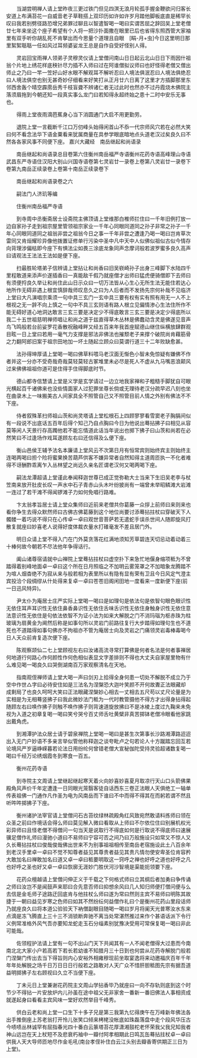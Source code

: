 <!-- { "loadSidebar": true } -->

　　当湖尝明禅人请上堂昨夜三更过铁门但见四溟无浪月轮孤手握金鞭欲问归客长安道上布满苔花一自威音老子草鞋搭上双印历如许如许岁月踏他脚板底直是稀罕长叹曰我若别劈径路恐增兄弟罪过聊且以智遣智喝一喝曰实谓苦屈之辞回吴上堂老僧廿七年来坐这个座子希望有个人将一把沙扑面撒在眼里已后也省得东照西管大家袖里有双手听你胡乱死不肯拏出而今思量个道理且自眼　[睊-月+虫]今日这里明日那里絮絮聒聒一任如风过耳频婆娑龙王总是自作自受好怪别人得。

　　灵岩回宝雨禅人领弟子灵穆灵仪请上堂僧问南山日日起云北山日日下雨因什祖翁个片地上绣花样底秧针尽力插不入师曰过在阿谁僧拟议师曰也好怪得老僧又僧出师止之乃曰一竿一笠好山好水眼不解观耳不解听忍曰人境法俱泯忍曰人境法俱绝忍曰人境法俱空也别无甚奇妙仔细看来好笑打从正月廿六日离了这里才方插脚那里东邻西舍轰个晴空霹雳岳秀千枝盲聋不辨诸仁者无过此时也然亦不过丹霞烧木佛院主落须眉拖到今朝还知一段真实事么龙门曰若知得永超终始之患十二时中安乐无事也。

　　得雨上堂夜雨滴芭蕉身心当下消圆通门大启不用更勤劳。

　　退院上堂一言截断千江口万仞峰头始得闲首山不忝一代宗师风穴若在必然大笑曰何不看念法华下语金粟看来犹属商量在具参学眼底暗地点头道老汉过矣良久曰不然各各家风事不同便下座。
嘉兴大藏经　南岳继起和尚语录


　　南岳继起和尚语录总目卷第六住衡州南岳福严寺语衡州花药寺语高峰理山寺语武昌东严寺语住汉阳大别山兴国寺语卷第七灵岩廿一录卷上卷第八灵岩廿一录卷下卷第九南岳正续录卷上卷第十南岳正续录卷下

　　南岳继起和尚语录卷之六

　　嗣法门人济玑等编

　　住衡州南岳福严寺语

　　到寺周中丞衡斋居士设斋院主佛顶请上堂维那白椎师拦住曰一千年旧例打放一边自家孙子走到祖宗屋里管领祖宗家业一千年心同眼同道同之孙子非常之孙子一千年心同眼同道同之祖翁非尝之祖翁今日之事一千年非尝之遭逢乃喝一喝曰岂肯草次雷同又肯烜耀珍异像他拨置证修单行污染中圣中凡中天中人似佛似祖似古似今情存向背理涉偏枯即今座下有惧法尘如畏三涂底龙象同声念摩诃般若波罗蜜多良久高声曰请观法王法法王法如是便下座。

　　扫最胜轮塔弟子信辨请上堂拈让和尚香曰旧吴嵚崎孙子出身三峰脚下水陆四千里程敢道来添声价遂插香曰一真能敌千假乃就座僧才出师曰猛虎便骑僧即下去师曰有须便捋良久举让和尚住此山日示众曰一切万法皆从心生心无所生法无能住若达心地所作无碍非遇上根宜慎辞哉师叹息久之曰为人后者而不发扬先宗何补哉不见临济上堂曰大凡演唱宗乘须一句中具三玄门一玄中具三要有权有实有照有用无一人不上根视之无一辞不向上慎之一句中不具三玄则语有路人根立见偏情渗心生法住所作不能无碍好道心地洞达敢言三玄三要是决定少不得底敢言三玄三要是决定少得底所以我二十五世祖慈明禅师唱让和尚之道于兹直得草木丛林是佛蠢动含灵是佛遂见音声鸟飞鸣般若台前娑罗花香散祝融峰畔又经五百来年我首座赋德山继住纵横放肆群观目眩一日上堂曰若用一毫气力支撑是邪法非佛法也摧颓老子来撑个破院尚肯藉筋骨之力翻阿郎旧案于祖宗田地加一坏土随起立顾众曰莫谓行道三十二年败缺愈甚。

　　法孙得坤厚请上堂喝一喝曰佛草料喂马老汉面无惭色小智未免惊疑有嫌佛不作者并这一分亦不受奇哉奇哉莫轻莫轻古冢堆里未必尽是死人不虚从九马嘴恶浪颠风过来佛佛祖祖你道可是住得手住得脚底时节。

　　德山都寺信慧请上堂是义学是玄学请过一边立地我家禅和子粗糙手脚犹自可眼光横起百千诸佛来也没些情面家人过犯罪坐尊长倘或无理待老汉分疏早迟八刻也坐在曲录木上一味搬美古人间家具全不照管自己又不照管目前人情之外别有佛法不不下座。

　　侍者叙殊革扫师祖山茨和尚灵塔请上堂松根石上四顾寥寥看雪窦老子胸膈间似有一段说不出底话五百年后得个知己乃自点胸曰今日为他说出蓦拈拂子曰相见从容莫等闲人天景行存高躅他若不能忘情道此话当年说出也掷下拂子曰山茨和尚若在必然笑曰不过逢场作戏耳遂顾左右曰还信得及么便下座。

　　衡山邑侯王辅予法名本廉请上堂风云不次第日月有恒常宾则始终宾主则始终主连喝两喝曰担个险将蜜果换苦葫芦供客不嫌异常者自然知得主道周匝执一不化者难得不讶酬酢乖离乍入丛林望之尚远久亲名匠谓老汉何又喝两喝下座。

　　嗣法龙潭超请上堂谨此奉闻释迦世尊已成正觉弥勒大士当来下生旧吴老李与杖笠南来放开肚皮长叹一声水中石子青赤山头木叶纷披尚有一端曾未举昭鳞滩大岩滩一连过了若干滩不得闻锣滩子力如何免唱行路难。

　　卞太翁孝旨居士请上堂众集师曰近前来老僧共你葛藤一众拶上前师曰来则来也看你争生去得众默然师曰古佛古佛葛藤到这个地位尚要讨添蓦拈拄杖曰穿破天下人髑髅一着巧说不得只在心传卓一卓曰观世音菩萨若无遣蛇手误杀世间人随即旋风打散复就座曰妙喜老人说得好度体裁衣量水打碓毫发不差且居门外。

　　明日众请上堂不得入门在门外莫贪落花红满地须知芳草碧连天切忌动着动着三十棒何故今朝若不尽法他年争得话行。

　　阖山诸尊宿请就中山禅院上堂蓦拈拄杖曰虚空扑下来急忙地偃身缩项秪为不曾踏得着别峰地面卓一卓曰这个所在日月照临之不加明云雾笼罩之不加暗象龙腾踏不为喧人烟杳绝不为寂从来与般若相为表里所以有隐有显有荣有卫且今日风定气澄主宾投洽个段绸缪从什处得来复卓一卓曰苍苍旧阁闲田地一度看来一度新便下座(前一日迅风特异)。

　　尹太仆为庵居士庄严实际上堂喝一喝曰是如理句是依法句是依智句眼色眼识性无依住耳声耳识性无依住鼻香鼻识性无依住舌味舌识性无依住身触身识性无依住意法意识性无依住是句依法依智不为证小法为如来大解脱之门不消玛瑙为枢赤珠为柱玻璃为扇黄金为阃然后称是如事句所以灵岩门前路往复行大步踏得如理句生也不道死也不道踏得如事句佛亦不拘祖亦不管为庵居士向及灵岩之门痛领灵岩毒棒毒喝今日人天众前肯复造次便下座。

　　陈观察颉仙二七上堂顾视左右曰汝诸高流寻常打算佛是何者名法是何者事禅居何地道行何路心作何颜性作何色相似表显文字差排则不得也大丈夫自家屋里物有什么难见喝一喝良久曰哭倒湖南百万家观察清名在天地。

　　指南观侄禅师请上堂大喝一声曰剑刃上拾得全身何患一切处不解脱不成立乃于空中作世△字曰必待安住如是三法名为涅槃恐大迦叶笑颜不开何故聻正法眼藏却成剩局了也良久呵呵大笑曰正法眼藏涅槃妙心相去一丈相去五尺苟以丈尺论量是为实相是为无相蓦竖拂子曰我此微妙法门秪为一代时教管摄他不得方才出得身拈得起随顾左右曰唤作拂子则触不唤作拂子则背速道旋放拂曰不是冰棱上度过九鞠来未免视为入道之初章复喝一喝曰笑兮哭兮百丈师舌吐黄檗非真苦掷钵老僧冷眼看他家跳出戴角虎。

　　到湘潭护法众居士请于碧泉禅院上堂喝一喝曰是甚生次第事长沙路湘潭路迢迢出入无门户妙语不多亲言举似管他称释迦之谈夸毗卢之句若论人十方蹴踏忘回互若论境风严岁逼峥嵘暮若论法日用纷纶何曾错老僧大宣秘伽陀受持灵验超诸数复喝一喝曰千经万论绣烟霞冬到寒食一百五。

　　衡州花药寺语

　　到寺院主文周请上堂继起继起寒天着火向妙喜妙喜夏月取凉行天山口头箭佛果殿角风声价千年定遭逢一日同眼光笼翳客徒自话西东三卷正法眼人天俱绝工一轴单传表祖佛一门通作凡作圣为电为风南岳而下谁曰不中而得不得其在而躬若谓不然且听吽吽掷拂子下座。

　　衡州诸护法宰官请上堂僧问石古苔纹绿林疏殿角红风致宛然敢请料拣师曰领在众圣之前曰作境话会得么师曰莫见解入微曰看取从上师曰不尔依位住曰别展机权光彩异师曰且怪老僧不得僧问一句当天是说取行不得底如何是行取说不得底师曰速展骥足僧作礼师曰漫驰小道曰不易师曰宁容可否之间乃曰万般施设只如常又不惊人又久长蓦拈拄杖曰俊哉俊哉佛出世来不为别事祖祖相传至南岳老宿施设此土八百余年到老汉手里卓一卓曰不觉不知尊者益见其尊贵者益见其贵凡情勿使安卑圣位肯容矜大敢加名曰禅敢加名曰道又卓一卓曰秪要明取这一窍呼之禅也好呼之道也好呼之凡也好呼之圣也好又卓一卓曰恢廓无涯妙门胜伏河沙智境是渠能扼领要下座。

　　花药众檀越请上堂僧问伸正义于千载之下何格式师曰立其纲后者加勇曰争传诵之师曰汝岂不是闻鼓声来耶曰合先意否师曰抑想余风曰几人知归师便打僧问便与么去信是金毛师子途路迂回底肯与他拄杖么师曰遂为常曰然则主宾不易师曰明陈其故捷于一朝曰益见岁寒之色师曰如其不然纷纭何益僧作礼曰个是衡州花药山里段话师乃就座良久曰将本道公验验天下衲僧副眼目随喝一喝曰岁月将阑天光普寒汝水东来点滴是冻飞腾直上三十三不消锁断奔驰不离当处常湛然推过来作个甚语话派下令行义例常准格外风气吾亦要知龙蛇走玉石分缁素别犹豫决受用可常保复喝一喝曰非此可能哉。

　　佐领程护法请上堂有一句不出山门天下共闻其有一人不闻老僧得大过患而今南南北北大家小户若高若下若长若幼谁不知腊月三十日到也何尝从花药寺解脱门般若门涅槃门传出去当下得旨则内心安裕外相雍穆现前坐取宴逸将来动邀福庆百年千年年年处解脱之场千日万日日日行般若之路敢对人天广众不惜肝胆秪图先宗有据吾道益明掷拂子左右顾视曰久立不当便下座。

　　丁未元日上堂兼谢花药院主文周山学拈香毕乃就座曰一向不存轨则底到这个时节少不得拈一片安放炉内儿孙虽在途中祖父无非家舍一番新一番旧佛法人事相资成就遂起身曰看看主宾风味一堂好欢然举目千峰秀。

　　供白云老和尚上堂一口生下十多子兄是第三我第九忆得庚午在万峰新年佛法各出手推倒座上苏老翁打开怜儿张笑口倾来栲栳没帐底如珠磊落盘中走个段风华压古今啧啧丛林诚罕有屈指春光四十番白云篆塔苔花厚潇湘鼓柁老怀荣我父我兄知我者神山远岂在天上杖短不及悲衰朽袖中一瓣付阿孝相期此日鸣瓦缶蓦拈拄杖卓一卓曰供我人天大导师匝地尽作金毛吼(南台孝侄补住白云江头别去瓣香寄供期正三日为上堂)。

